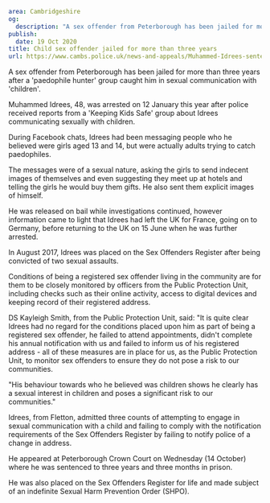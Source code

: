 ```yaml
area: Cambridgeshire
og:
  description: "A sex offender from Peterborough has been jailed for more than three years after a \u2018paedophile hunter\u2019 group caught him in sexual communication with \u2018children\u2019."
publish:
  date: 19 Oct 2020
title: Child sex offender jailed for more than three years
url: https://www.cambs.police.uk/news-and-appeals/Muhammed-Idrees-sentencing-Oct2020
```

A sex offender from Peterborough has been jailed for more than three years after a 'paedophile hunter' group caught him in sexual communication with 'children'.

Muhammed Idrees, 48, was arrested on 12 January this year after police received reports from a 'Keeping Kids Safe' group about Idrees communicating sexually with children.

During Facebook chats, Idrees had been messaging people who he believed were girls aged 13 and 14, but were actually adults trying to catch paedophiles.

The messages were of a sexual nature, asking the girls to send indecent images of themselves and even suggesting they meet up at hotels and telling the girls he would buy them gifts. He also sent them explicit images of himself.

He was released on bail while investigations continued, however information came to light that Idrees had left the UK for France, going on to Germany, before returning to the UK on 15 June when he was further arrested.

In August 2017, Idrees was placed on the Sex Offenders Register after being convicted of two sexual assaults.

Conditions of being a registered sex offender living in the community are for them to be closely monitored by officers from the Public Protection Unit, including checks such as their online activity, access to digital devices and keeping record of their registered address.

DS Kayleigh Smith, from the Public Protection Unit, said: "It is quite clear Idrees had no regard for the conditions placed upon him as part of being a registered sex offender, he failed to attend appointments, didn't complete his annual notification with us and failed to inform us of his registered address - all of these measures are in place for us, as the Public Protection Unit, to monitor sex offenders to ensure they do not pose a risk to our communities.

"His behaviour towards who he believed was children shows he clearly has a sexual interest in children and poses a significant risk to our communities."

Idrees, from Fletton, admitted three counts of attempting to engage in sexual communication with a child and failing to comply with the notification requirements of the Sex Offenders Register by failing to notify police of a change in address.

He appeared at Peterborough Crown Court on Wednesday (14 October) where he was sentenced to three years and three months in prison.

He was also placed on the Sex Offenders Register for life and made subject of an indefinite Sexual Harm Prevention Order (SHPO).
